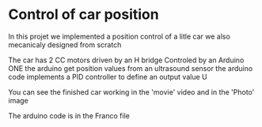# Control of car position


In this projet we implemented a position control of a litle car we also mecanicaly designed from scratch

The car has 2 CC motors driven by an H bridge Controled by an Arduino ONE 
the arduino get position values from an ultrasound sensor
the arduino code implements a PID controller to define an output value U


You can see the finished car working in the 'movie' video and in the 'Photo' image 

The arduino code is in the Franco file

